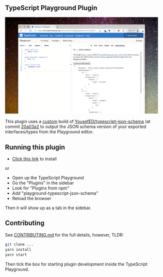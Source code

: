 ## TypeScript Playground Plugin

<img src="./img/screenshot.png" />

This plugin uses a <a href='https://github.com/orta/playground-typescript-json-schema/tree/master/src/lib' target='_blank'>custom</a> build of <a href='https://github.com/YousefED/typescript-json-schema' target='_blank'>YousefED/typescript-json-schema</a> (at commit <a href ='https://github.com/YousefED/typescript-json-schema/tree/20a03a2d2fe81bea56a895cee7975f87fbf480f8' target='_blank'>20a03a2</a> to output the JSON schema version of your exported interfaces/types from the Playground editor.


## Running this plugin

- [Click this link](https://www.typescriptlang.org/play?install-plugin=playground-typescript-json-schema) to install

or

- Open up the TypeScript Playground
- Go the "Plugins" in the sidebar
- Look for "Plugins from npm"
- Add "playground-typescript-json-schema"
- Reload the browser

Then it will show up as a tab in the sidebar.

## Contributing

See [CONTRIBUTING.md](./CONTRIBUTING.md) for the full details, however, TLDR:

```sh
git clone ...
yarn install
yarn start
```

Then tick the box for starting plugin development inside the TypeScript Playground.
